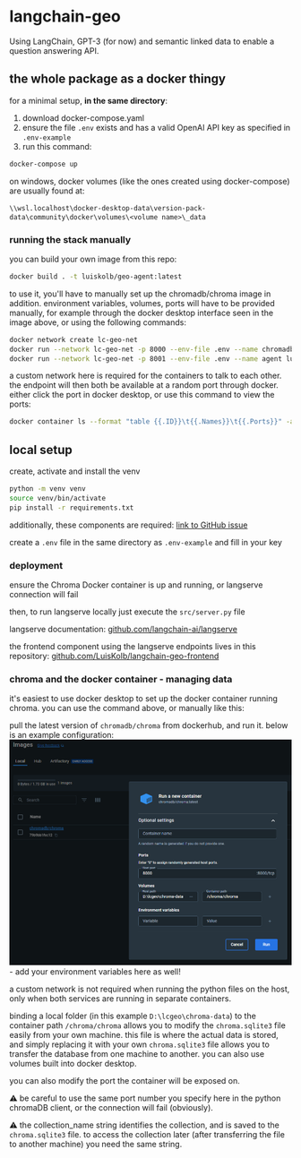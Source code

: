 # langchain-geo

Using LangChain, GPT-3 (for now) and semantic linked data to enable a question answering API.

## the whole package as a docker thingy

for a minimal setup, **in the same directory**:

1. download docker-compose.yaml
2. ensure the file `.env` exists and has a valid OpenAI API key as specified in `.env-example`
3. run this command: 

```bash
docker-compose up
```

on windows, docker volumes (like the ones created using docker-compose) are usually found at:

```
\\wsl.localhost\docker-desktop-data\version-pack-data\community\docker\volumes\<volume name>\_data
```

### running the stack manually

you can build your own image from this repo:

```bash
docker build . -t luiskolb/geo-agent:latest
```

to use it, you'll have to manually set up the chromadb/chroma image in addition. environment variables, volumes, ports will have to be provided manually, for example through the docker desktop interface seen in the image above, or using the following commands:

```bash
docker network create lc-geo-net
docker run --network lc-geo-net -p 8000 --env-file .env --name chromadb -v lc-geo_db-data:/chroma/chroma chromadb/chroma
docker run --network lc-geo-net -p 8001 --env-file .env --name agent luiskolb/geo-agent:latest
```

a custom network here is required for the containers to talk to each other. the endpoint will then both be available at a random port through docker. either click the port in docker desktop, or use this command to view the ports:

```bash
docker container ls --format "table {{.ID}}\t{{.Names}}\t{{.Ports}}" -a
``` 

## local setup

create, activate and install the venv

```bash
python -m venv venv
source venv/bin/activate
pip install -r requirements.txt

```

additionally, these components are required: [link to GitHub issue](https://github.com/chroma-core/chroma/issues/189#issuecomment-1454418844)

create a `.env` file in the same directory as `.env-example` and fill in your key

### deployment

ensure the Chroma Docker container is up and running, or langserve connection will fail

then, to run langserve locally just execute the `src/server.py` file 

langserve documentation: [github.com/langchain-ai/langserve](https://github.com/langchain-ai/langserve) 

the frontend component using the langserve endpoints lives in this repository: [github.com/LuisKolb/langchain-geo-frontend](https://github.com/LuisKolb/langchain-geo-frontend) 

### chroma and the docker container - managing data

it's easiest to use docker desktop to set up the docker container running chroma. you can use the command above, or manually like this: 

pull the latest version of `chromadb/chroma` from dockerhub, and run it. below is an example configuration:
![docker desktop config example](media/docker-desktop-config.png) - add your environment variables here as well!

a custom network is not required when running the python files on the host, only when both services are running in separate containers.

binding a local folder (in this example `D:\lcgeo\chroma-data`) to the container path `/chroma/chroma` allows you to modify the `chroma.sqlite3` file easily from your own machine. this file is where the actual data is stored, and simply replacing it with your own `chroma.sqlite3` file allows you to transfer the database from one machine to another. you can also use volumes built into docker desktop.

you can also modify the port the container will be exposed on.

⚠️ be careful to use the same port number you specify here in the python chromaDB client, or the connection will fail (obviously).

⚠️ the collection_name string identifies the collection, and is saved to the `chroma.sqlite3` file. to access the collection later (after transferring the file to another machine) you need the same string.


